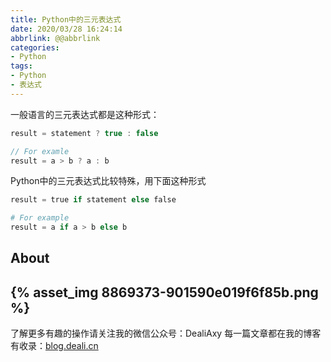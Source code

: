 ```yaml
---
title: Python中的三元表达式
date: 2020/03/28 16:24:14
abbrlink: @@abbrlink
categories:
- Python
tags:
- Python
- 表达式
---
```

一般语言的三元表达式都是这种形式：
```c
result = statement ? true : false

// For examle
result = a > b ? a : b
```

Python中的三元表达式比较特殊，用下面这种形式
```python
result = true if statement else false

# For example
result = a if a > b else b
```


## About
{% asset_img 8869373-901590e019f6f85b.png %}
---------------
了解更多有趣的操作请关注我的微信公众号：DealiAxy
每一篇文章都在我的博客有收录：[blog.deali.cn](http://blog.deali.cn)


